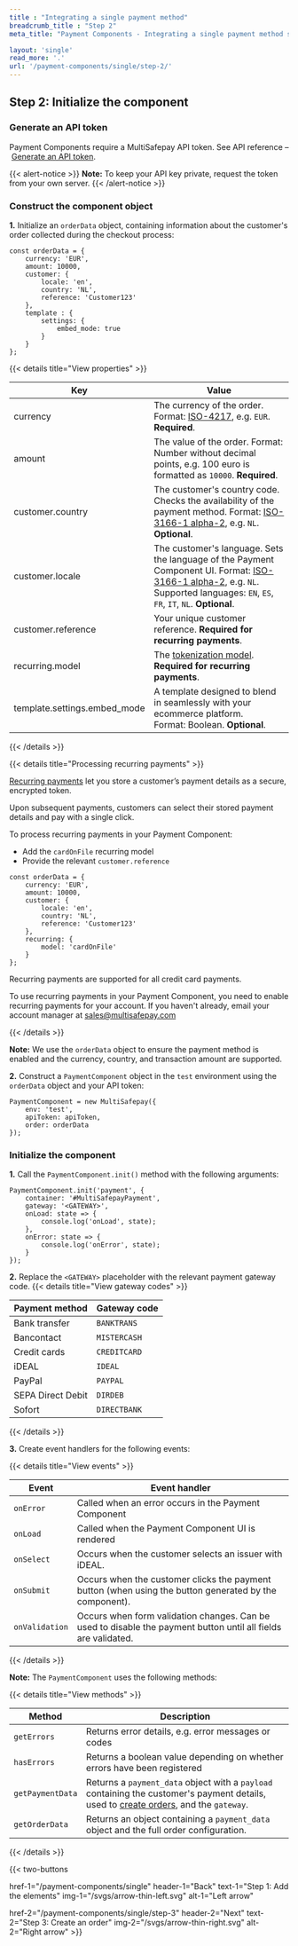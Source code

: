 ```yaml
---
title : "Integrating a single payment method"
breadcrumb_title : "Step 2"
meta_title: "Payment Components - Integrating a single payment method step 2 - MultiSafepay Docs"

layout: 'single'
read_more: '.'
url: '/payment-components/single/step-2/'
--- 
```


## Step 2: Initialize the component

### Generate an API token
Payment Components require a MultiSafepay API token. See API reference&nbsp;–&nbsp;[Generate an API token](/api/#generating-api-tokens).

{{< alert-notice >}} **Note:** To keep your API key private, request the token from your own server. {{< /alert-notice >}} 

### Construct the component object

**1.** Initialize an `orderData` object, containing information about the customer's order collected during the checkout process:

```
const orderData = {
    currency: 'EUR',
    amount: 10000,
    customer: {
        locale: 'en',
        country: 'NL',
        reference: 'Customer123'
    },
    template : {
        settings: {
            embed_mode: true
        }
    }
};
```

{{< details title="View properties" >}}

| Key | Value |
| ---- | ---- |
| currency| The currency of the order. Format: [ISO-4217](https://en.wikipedia.org/wiki/ISO_4217), e.g. `EUR`. **Required**. |
| amount| The value of the order. Format: Number without decimal points, e.g. 100 euro is formatted as `10000`. **Required**. |
| customer.country| The customer's country code. Checks the availability of the payment method. Format: [ISO-3166-1 alpha-2](https://en.wikipedia.org/wiki/ISO_3166-1_alpha-2), e.g. `NL`. **Optional**. |
|customer.locale | The customer's language. Sets the language of the Payment Component UI. Format: [ISO-3166-1 alpha-2](https://en.wikipedia.org/wiki/ISO_3166-1_alpha-2), e.g. `NL`. Supported languages: `EN`, `ES`, `FR`, `IT`, `NL`. **Optional**.|
| customer.reference| Your unique customer reference. **Required for recurring payments**. |
| recurring.model| The [tokenization model](/payments/features/tokenization/). **Required for recurring payments**. |
| template.settings.embed_mode| A template designed to blend in seamlessly with your ecommerce platform. Format:&nbsp;Boolean. **Optional**. |

{{< /details >}}

{{< details title="Processing recurring payments" >}}

[Recurring payments](/payments/features/tokenization/) let you store a customer’s payment details as a secure, encrypted token.

Upon subsequent payments, customers can select their stored payment details and pay with a single click.

To process recurring payments in your Payment Component:

- Add the `cardOnFile` recurring model
- Provide the relevant `customer.reference`

```
const orderData = {
    currency: 'EUR',
    amount: 10000,
    customer: {
        locale: 'en',
        country: 'NL',
        reference: 'Customer123'
    },
    recurring: {
        model: 'cardOnFile'
    }
};
```

Recurring payments are supported for all credit card payments.

To use recurring payments in your Payment Component, you need to enable recurring payments for your account. If you haven't already, email your account manager at <sales@multisafepay.com>

{{< /details >}}

**Note:** We use the `orderData` object to ensure the payment method is enabled and the currency, country, and transaction amount are supported. 

**2.** Construct a `PaymentComponent` object in the `test` environment using the `orderData` object and your API token:

```
PaymentComponent = new MultiSafepay({
    env: 'test',
    apiToken: apiToken,
    order: orderData
});
```

### Initialize the component

**1.** Call the `PaymentComponent.init()` method with the following arguments:

```
PaymentComponent.init('payment', {
    container: '#MultiSafepayPayment',
    gateway: '<GATEWAY>',
    onLoad: state => {
        console.log('onLoad', state);
    },
    onError: state => {
        console.log('onError', state);
    }
});
```
**2.** Replace the `<GATEWAY>` placeholder with the relevant payment gateway code.
{{< details title="View gateway codes" >}}

| Payment method| Gateway code|
|---|---|
| Bank transfer | `BANKTRANS` |
| Bancontact | `MISTERCASH` |
| Credit cards |`CREDITCARD`|
| iDEAL|`IDEAL`|
| PayPal | `PAYPAL` |
| SEPA Direct Debit | `DIRDEB` |
| Sofort | `DIRECTBANK`|

{{< /details >}}

**3.** Create event handlers for the following events:

{{< details title="View events" >}}

| Event | Event handler |
| ---- | ---- |
|`onError`| Called when an error occurs in the Payment Component|
|`onLoad`| Called when the Payment Component UI is rendered |
|`onSelect`| Occurs when the customer selects an issuer with iDEAL. |
|`onSubmit`| Occurs when the customer clicks the payment button (when using the button generated by the component). |
|`onValidation`| Occurs when form validation changes. Can be used to disable the payment button until all fields are validated. |

{{< /details >}}

**Note:** The `PaymentComponent` uses the following methods:

{{< details title="View methods" >}}

| Method | Description |
| ---- | ---- |
|`getErrors`| Returns error details, e.g. error messages or codes|
|`hasErrors`| Returns a boolean value depending on whether errors have been registered |
|`getPaymentData`| Returns a `payment_data` object with a `payload` containing the customer's payment details, used to [create orders](/payment-components/single/step-3/), and the `gateway`.|
|`getOrderData`| Returns an object containing a `payment_data` object and the full order configuration. |

{{< /details >}}

{{< two-buttons

href-1="/payment-components/single" header-1="Back" text-1="Step 1: Add the elements" img-1="/svgs/arrow-thin-left.svg" alt-1="Left arrow" 

href-2="/payment-components/single/step-3" header-2="Next" text-2="Step 3: Create an order" img-2="/svgs/arrow-thin-right.svg" alt-2="Right arrow" >}}



